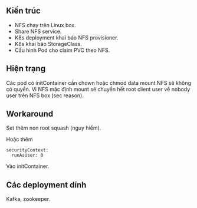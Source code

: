 ## Kiến trúc

- NFS chạy trên Linux box.
- Share NFS service.
- K8s deployment khai báo NFS provisioner.
- K8s khai báo StorageClass.
- Cấu hình Pod cho claim PVC theo NFS.

## Hiện trạng

Các pod có initContainer cần chown hoặc chmod data mount NFS sẽ không có quyền. Vì NFS mặc định mount sẽ chuyển hết root client user về nobody user trên NFS box (sec reason).

## Workaround

Set thêm non root squash (nguy hiểm).

Hoặc thêm

    securityContext:
      runAsUser: 0

Vào initContainer.

## Các deployment dính

Kafka, zookeeper.
